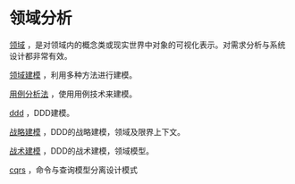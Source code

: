 # 领域分析

 [领域](domain_concept.md) ，是对领域内的概念类或现实世界中对象的可视化表示。对需求分析与系统设计都非常有效。

 [领域建模](ddd_modeling.md) ，利用多种方法进行建模。

 [用例分析法](domain_user_case.md) ，使用用例技术来建模。

 [ddd](ddd.md) ，DDD建模。

 [战略建模](ddd_context_domain.md) ，DDD的战略建模，领域及限界上下文。

 [战术建模](ddd_domain_model.md) ，DDD的战术建模，领域模型。

 [cqrs](ddd_cqrs.md) ，命令与查询模型分离设计模式





